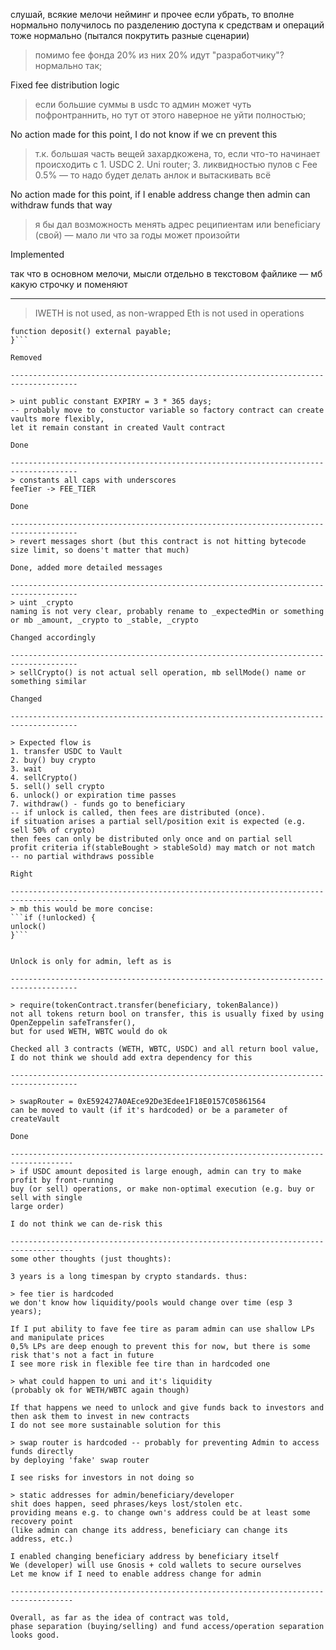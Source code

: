 слушай, всякие мелочи нейминг и прочее если убрать, то вполне нормально получилось
по разделению доступа к средствам и операций тоже нормально (пытался покрутить разные сценарии)

> помимо fee фонда 20% из них 20% идут "разработчику"? нормально так;

Fixed fee distribution logic

> если большие суммы в usdc то админ может чуть пофронтраннить, но тут от этого наверное не уйти полностью; 

No action made for this point, I do not know if we cn prevent this

>т.к. большая часть вещей захардкожена, то, если что-то начинает происходить с 1. USDC 2. Uni router; 3. ликвидностью пулов с Fee 0.5% — то надо будет делать анлок и вытаскивать всё

No action made for this point, if I enable address change then admin can withdraw funds that way

> я бы дал возможность менять адрес реципиентам или beneficiary (свой) — мало ли что за годы может произойти

Implemented

так что в основном мелочи, мысли отдельно в текстовом файлике — мб какую строчку и поменяют


-------------------------------------------------------------------------------------

> IWETH is not used, as non-wrapped Eth is not used in operations
```interface IWETH is IERC20 {
function deposit() external payable;
}```

Removed

-------------------------------------------------------------------------------------

> uint public constant EXPIRY = 3 * 365 days;
-- probably move to constuctor variable so factory contract can create vaults more flexibly,
let it remain constant in created Vault contract

Done

-------------------------------------------------------------------------------------
> constants all caps with underscores
feeTier -> FEE_TIER

Done

-------------------------------------------------------------------------------------
> revert messages short (but this contract is not hitting bytecode size limit, so doens't matter that much)

Done, added more detailed messages

-------------------------------------------------------------------------------------
> uint _crypto
naming is not very clear, probably rename to _expectedMin or something or mb _amount, _crypto to _stable, _crypto

Changed accordingly

-------------------------------------------------------------------------------------
> sellCrypto() is not actual sell operation, mb sellMode() name or something similar

Changed

-------------------------------------------------------------------------------------

> Expected flow is
1. transfer USDC to Vault
2. buy() buy crypto
3. wait
4. sellCrypto()
5. sell() sell crypto
6. unlock() or expiration time passes
7. withdraw() - funds go to beneficiary
-- if unlock is called, then fees are distributed (once).
if situation arises a partial sell/position exit is expected (e.g. sell 50% of crypto)
then fees can only be distributed only once and on partial sell
profit criteria if(stableBought > stableSold) may match or not match
-- no partial withdraws possible

Right

-------------------------------------------------------------------------------------
> mb this would be more concise:
```if (!unlocked) {
unlock()
}```


Unlock is only for admin, left as is

-------------------------------------------------------------------------------------

> require(tokenContract.transfer(beneficiary, tokenBalance))
not all tokens return bool on transfer, this is usually fixed by using OpenZeppelin safeTransfer(),
but for used WETH, WBTC would do ok

Checked all 3 contracts (WETH, WBTC, USDC) and all return bool value, I do not think we should add extra dependency for this

-------------------------------------------------------------------------------------

> swapRouter = 0xE592427A0AEce92De3Edee1F18E0157C05861564
can be moved to vault (if it's hardcoded) or be a parameter of createVault

Done

------------------------------------------------------------------------------------
> if USDC amount deposited is large enough, admin can try to make profit by front-running
buy (or sell) operations, or make non-optimal execution (e.g. buy or sell with single
large order)

I do not think we can de-risk this

------------------------------------------------------------------------------------
some other thoughts (just thoughts):

3 years is a long timespan by crypto standards. thus:

> fee tier is hardcoded
we don't know how liquidity/pools would change over time (esp 3 years);

If I put ability to fave fee tire as param admin can use shallow LPs and manipulate prices
0,5% LPs are deep enough to prevent this for now, but there is some risk that's not a fact in future
I see more risk in flexible fee tire than in hardcoded one

> what could happen to uni and it's liquidity
(probably ok for WETH/WBTC again though)

If that happens we need to unlock and give funds back to investors and then ask them to invest in new contracts
I do not see more sustainable solution for this

> swap router is hardcoded -- probably for preventing Admin to access funds directly
by deploying 'fake' swap router

I see risks for investors in not doing so

> static addresses for admin/beneficiary/developer
shit does happen, seed phrases/keys lost/stolen etc.
providing means e.g. to change own's address could be at least some recovery point
(like admin can change its address, beneficiary can change its address, etc.)
   
I enabled changing beneficiary address by beneficiary itself 
We (developer) will use Gnosis + cold wallets to secure ourselves
Let me know if I need to enable address change for admin

------------------------------------------------------------------------------------

Overall, as far as the idea of contract was told,
phase separation (buying/selling) and fund access/operation separation looks good.


